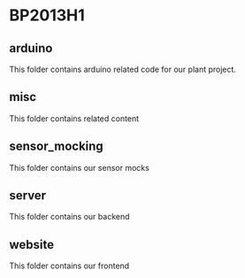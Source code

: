 BP2013H1
========

## arduino
This folder contains arduino related code for our plant project.

## misc
This folder contains related content

## sensor_mocking
This folder contains our sensor mocks

## server
This folder contains our backend

## website
This folder contains our frontend